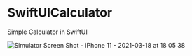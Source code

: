 # SwiftUICalculator
Simple Calculator in SwiftUI


![Simulator Screen Shot - iPhone 11 - 2021-03-18 at 18 05 38](https://user-images.githubusercontent.com/29502126/111717084-9a09f780-8814-11eb-8e2f-58fc6c7686d4.png)
